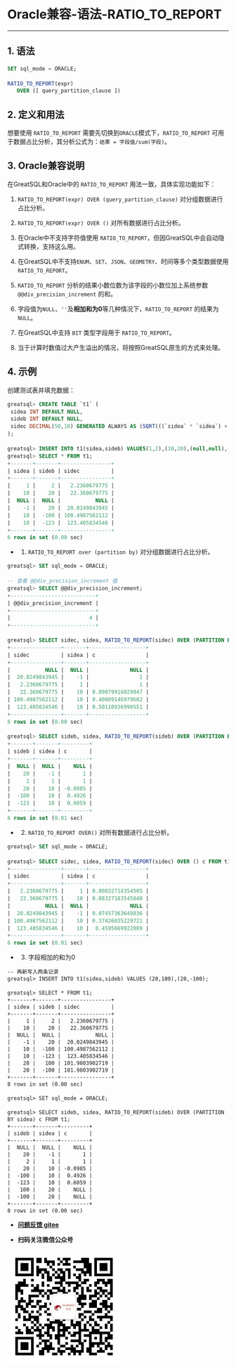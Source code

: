 # Oracle兼容-语法-RATIO_TO_REPORT
---


## 1. 语法

```sql
SET sql_mode = ORACLE;

RATIO_TO_REPORT(expr)
   OVER ([ query_partition_clause ])
```

## 2. 定义和用法

想要使用 `RATIO_TO_REPORT` 需要先切换到`ORACLE`模式下，`RATIO_TO_REPORT` 可用于数据占比分析，其分析公式为：`结果 = 字段值/sum(字段)`。

## 3. Oracle兼容说明

在GreatSQL和Oracle中的 `RATIO_TO_REPORT` 用法一致，具体实现功能如下：

1. `RATIO_TO_REPORT(expr) OVER (query_partition_clause)` 对分组数据进行占比分析。

2. `RATIO_TO_REPORT(expr) OVER ()` 对所有数据进行占比分析。

3. 在Oracle中不支持字符值使用 `RATIO_TO_REPORT`，但因GreatSQL中会自动隐式转换，支持这么用。

4. 在GreatSQL中不支持`ENUM`、`SET`、`JSON`、`GEOMETRY`、时间等多个类型数据使用 `RATIO_TO_REPORT`。

5. `RATIO_TO_REPORT` 分析的结果小数位数为该字段的小数位加上系统参数 `@@div_precision_increment` 的和。

6. 字段值为`NULL`、`''`及**相加和为0**等几种情况下，`RATIO_TO_REPORT` 的结果为 `NULL`。

7. 在GreatSQL中支持 `BIT` 类型字段用于 `RATIO_TO_REPORT`。

8. 当于计算时数值过大产生溢出的情况，将按照GreatSQL原生的方式来处理。


## 4. 示例

创建测试表并填充数据：
```sql
greatsql> CREATE TABLE `t1` (
 sidea INT DEFAULT NULL,
 sideb INT DEFAULT NULL,
 sidec DECIMAL(50,10) GENERATED ALWAYS AS (SQRT(((`sidea` * `sidea`) + (`sideb` * `sideb`)))) VIRTUAL
);

greatsql> INSERT INTO t1(sidea,sideb) VALUES(1,2),(10,20),(null,null),(-1,20),(10,-100),(10,-123);
greatsql> SELECT * FROM t1;
+-------+-------+----------------+
| sidea | sideb | sidec          |
+-------+-------+----------------+
|     1 |     2 |   2.2360679775 |
|    10 |    20 |   22.360679775 |
|  NULL |  NULL |           NULL |
|    -1 |    20 |  20.0249843945 |
|    10 |  -100 | 100.4987562112 |
|    10 |  -123 |  123.405834546 |
+-------+-------+----------------+
6 rows in set (0.00 sec)
```

- 1. `RATIO_TO_REPORT over (partition by)` 对分组数据进行占比分析。

```sql
greatsql> SET sql_mode = ORACLE;

-- 查看 @@div_precision_increment 值
greatsql> SELECT @@div_precision_increment;
+---------------------------+
| @@div_precision_increment |
+---------------------------+
|                         4 |
+---------------------------+

greatsql> SELECT sidec, sidea, RATIO_TO_REPORT(sidec) OVER (PARTITION BY sidea) c FROM t1;
+----------------+-------+------------------+
| sidec          | sidea | c                |
+----------------+-------+------------------+
|           NULL |  NULL |             NULL |
|  20.0249843945 |    -1 |                1 |
|   2.2360679775 |     1 |                1 |
|   22.360679775 |    10 | 0.09079916029847 |
| 100.4987562112 |    10 | 0.40809146979602 |
|  123.405834546 |    10 | 0.50110936990551 |
+----------------+-------+------------------+
6 rows in set (0.00 sec)

greatsql> SELECT sideb, sidea, RATIO_TO_REPORT(sideb) OVER (PARTITION BY sidea) c FROM t1;
+-------+-------+---------+
| sideb | sidea | c       |
+-------+-------+---------+
|  NULL |  NULL |    NULL |
|    20 |    -1 |       1 |
|     2 |     1 |       1 |
|    20 |    10 | -0.0985 |
|  -100 |    10 |  0.4926 |
|  -123 |    10 |  0.6059 |
+-------+-------+---------+
6 rows in set (0.01 sec)
```

- 2. `RATIO_TO_REPORT OVER()` 对所有数据进行占比分析。

```sql
greatsql> SET sql_mode = ORACLE;

greatsql> SELECT sidec, sidea, RATIO_TO_REPORT(sidec) OVER () c FROM t1;
+----------------+-------+------------------+
| sidec          | sidea | c                |
+----------------+-------+------------------+
|   2.2360679775 |     1 | 0.00832718354505 |
|   22.360679775 |    10 | 0.08327183545048 |
|           NULL |  NULL |             NULL |
|  20.0249843945 |    -1 | 0.07457363649836 |
| 100.4987562112 |    10 | 0.37426035229721 |
|  123.405834546 |    10 |  0.4595669922089 |
+----------------+-------+------------------+
6 rows in set (0.01 sec)
```

- 3. 字段相加的和为0

```
-- 再新写入两条记录
greatsql> INSERT INTO t1(sidea,sideb) VALUES (20,100),(20,-100);

greatsql> SELECT * FROM t1;
+-------+-------+----------------+
| sidea | sideb | sidec          |
+-------+-------+----------------+
|     1 |     2 |   2.2360679775 |
|    10 |    20 |   22.360679775 |
|  NULL |  NULL |           NULL |
|    -1 |    20 |  20.0249843945 |
|    10 |  -100 | 100.4987562112 |
|    10 |  -123 |  123.405834546 |
|    20 |   100 | 101.9803902719 |
|    20 |  -100 | 101.9803902719 |
+-------+-------+----------------+
8 rows in set (0.00 sec)

greatsql> SET sql_mode = ORACLE;

greatsql> SELECT sideb, sidea, RATIO_TO_REPORT(sideb) OVER (PARTITION BY sidea) c FROM t1;
+-------+-------+---------+
| sideb | sidea | c       |
+-------+-------+---------+
|  NULL |  NULL |    NULL |
|    20 |    -1 |       1 |
|     2 |     1 |       1 |
|    20 |    10 | -0.0985 |
|  -100 |    10 |  0.4926 |
|  -123 |    10 |  0.6059 |
|   100 |    20 |    NULL |
|  -100 |    20 |    NULL |
+-------+-------+---------+
8 rows in set (0.00 sec)
```


- **[问题反馈 gitee](https://gitee.com/GreatSQL/GreatSQL-Manual/issues)**

- **扫码关注微信公众号**

![greatsql-wx](../../greatsql-wx.jpg)
